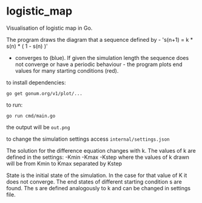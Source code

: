 # logistic_map
Visualisation of logistic map in Go.

The program draws the diagram that a sequence defined by - 's(n+1) = k * s(n) * ( 1 - s(n) )'
- converges to (blue). If given the simulation length the sequence does not converge or have
a periodic behaviour - the program plots end values for many starting conditions (red).


to install dependencies:

`go get gonum.org/v1/plot/...`

to run:

`go run cmd/main.go`

the output will be `out.png`

to change the simulation settings access `internal/settings.json`

The solution for the difference equation changes with k. The values of k are
defined in the settings:
-Kmin
-Kmax
-Kstep
where the values of k drawn will be from Kmin to Kmax separated by Kstep

State is the initial state of the simulation. In the case for that value of K
it does not converge. The end states of different starting condition s are found.
The s are defined analogously to k and can be changed in settings file.
